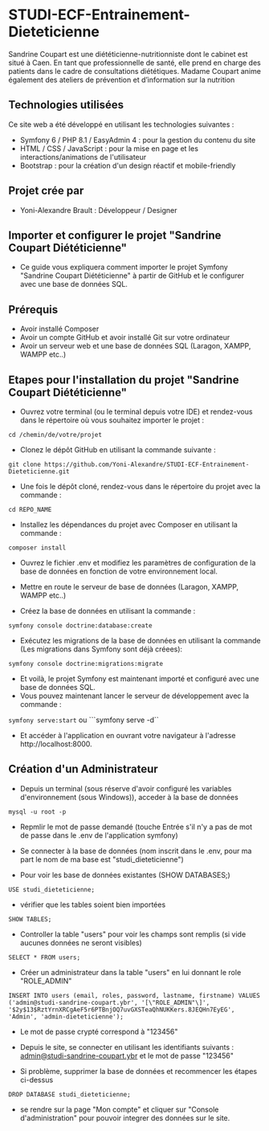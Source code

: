 # STUDI-ECF-Entrainement-Dieteticienne

Sandrine Coupart est une diététicienne-nutritionniste dont le cabinet est situé à Caen. En tant que
professionnelle de santé, elle prend en charge des patients dans le cadre de consultations diététiques.
Madame Coupart anime également des ateliers de prévention et d’information sur la nutrition

## Technologies utilisées

Ce site web a été développé en utilisant les technologies suivantes :

- Symfony 6 / PHP 8.1 / EasyAdmin 4 : pour la gestion du contenu du site
- HTML / CSS / JavaScript : pour la mise en page et les interactions/animations de l'utilisateur
- Bootstrap : pour la création d'un design réactif et mobile-friendly

## Projet crée par

- Yoni-Alexandre Brault : Développeur / Designer

## Importer et configurer le projet "Sandrine Coupart Diététicienne"

- Ce guide vous expliquera comment importer le projet Symfony "Sandrine Coupart Diététicienne" à partir de GitHub et le configurer avec une base de données SQL.

## Prérequis

- Avoir installé Composer
- Avoir un compte GitHub et avoir installé Git sur votre ordinateur
- Avoir un serveur web et une base de données SQL (Laragon, XAMPP, WAMPP etc..)

## Etapes pour l'installation du projet "Sandrine Coupart Diététicienne"

- Ouvrez votre terminal (ou le terminal depuis votre IDE) et rendez-vous dans le répertoire où vous souhaitez importer le projet :

```cd /chemin/de/votre/projet```
 
- Clonez le dépôt GitHub en utilisant la commande suivante :

```git clone https://github.com/Yoni-Alexandre/STUDI-ECF-Entrainement-Dieteticienne.git```

- Une fois le dépôt cloné, rendez-vous dans le répertoire du projet avec la commande :

```cd REPO_NAME```

- Installez les dépendances du projet avec Composer en utilisant la commande :

```composer install```

- Ouvrez le fichier .env et modifiez les paramètres de configuration de la base de données en fonction de votre environnement local.

- Mettre en route le serveur de base de données (Laragon, XAMPP, WAMPP etc..)

- Créez la base de données en utilisant la commande :

```symfony console doctrine:database:create```

- Exécutez les migrations de la base de données en utilisant la commande (Les migrations dans Symfony sont déjà créees):

```symfony console doctrine:migrations:migrate```

- Et voilà, le projet Symfony est maintenant importé et configuré avec une base de données SQL. 
- Vous pouvez maintenant lancer le serveur de développement avec la commande :

```symfony serve:start``` ou ```symfony serve -d``

- Et accéder à l'application en ouvrant votre navigateur à l'adresse http://localhost:8000.

## Création d'un Administrateur

- Depuis un terminal (sous réserve d'avoir configuré les variables d'environnement (sous Windows)), acceder à la base de données

```mysql -u root -p```

- Repmlir le mot de passe demandé (touche Entrée s'il n'y a pas de mot de passe dans le .env de l'application symfony)

- Se connecter à la base de données (nom inscrit dans le .env, pour ma part le nom de ma base est "studi_dieteticienne")
- Pour voir les base de données existantes (SHOW DATABASES;)

```USE studi_dieteticienne;```

- vérifier que les tables soient bien importées

```SHOW TABLES;```

- Controller la table "users" pour voir les champs sont remplis (si vide aucunes données ne seront visibles)

```SELECT * FROM users;```

- Créer un administrateur dans la table "users" en lui donnant le role "ROLE_ADMIN"

```INSERT INTO users (email, roles, password, lastname, firstname) VALUES ('admin@studi-sandrine-coupart.ybr', '[\"ROLE_ADMIN"\]', '$2y$13$RztYrnXRCgAeF5r6PTBnjOQ7uvGXSTeaQhNUKKers.8JEQHn7EyEG', 'Admin', 'admin-dieteticienne');```

- Le mot de passe crypté correspond à "123456"

- Depuis le site, se connecter en utilisant les identifiants suivants : admin@studi-sandrine-coupart.ybr et le mot de passe "123456"

- Si problème, supprimer la base de données et recommencer les étapes ci-dessus

```DROP DATABASE studi_dieteticienne;```

- se rendre sur la page "Mon compte" et cliquer sur "Console d'administration" pour pouvoir integrer des données sur le site.
